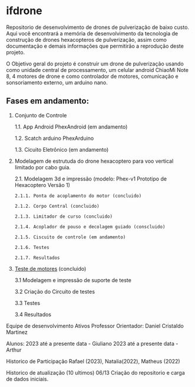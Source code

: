 
# ifdrone
Repositorio de desenvolvimento de drones de pulverização de baixo custo.
Aqui você encontrará a memória de desenvolvimento da tecnologia de construção de drones hexacopteros de pulverização, assim como documentação e demais informações que permitirão a reprodução deste projeto.

O Objetivo geral do projeto é construir um drone de pulverização usando como unidade central de processamento, um celular android ChiaoMi Note 8, 4 motores de drone e como controlador de motores, comunicação e sonsoriamento externo, um arduino nano.

## Fases em andamento:

 1. Conjunto de Controle

    1.1. App Android PhexAndroid (em andamento)

    1.2. Scatch arduino PhexArduino 

    1.3. Cicuito Eletrônico (em andamento)

 2. Modelagem de estrutuda do drone hexacoptero para voo vertical limitado por cabo guia.

    2.1. Modelagem 3d e impressão (modelo: Phex-v1 Prototipo de Hexacoptero Versão 1)
  
        2.1.1. Ponta de acoplamento do motor (concluido)
   
        2.1.2. Corpo Central (concluido)
   
        2.1.3. Limitador de curso (concluido)
    
        2.1.4. Acoplador de pouso e decolagem guiado (conscluido)
    
        2.1.5. Ciscuito de controle (em andamento)
    
        2.1.6. Testes
   
        2.1.7. Resultados

3. [Teste de motores](docs/teste_motores.md) (concluido)
    
    3.1 Modelagem e impressão de suporte de teste
    
    3.2 Criação do Circuito de testes
    
    3.3 Testes
    
    3.4 Resultados

Equipe de desenvolvimento
Ativos
  Professor Orientador: Daniel Cristaldo Martinez
  
Alunos:
  2023 até a presente data - Giuliano
  2023 até a presente data - Arthur

Historico de Participação
  Rafael (2023), Natalia(2022), Matheus (2022)

Historico de atualização (10 ultimos)
06/13 Criação do repositorio e carga de dados iniciais.
